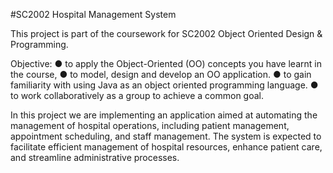 #SC2002 Hospital Management System

This project is part of the coursework for SC2002 Object Oriented Design & Programming.

Objective:
  ● to apply the Object-Oriented (OO) concepts you have learnt in the course,
  ● to model, design and develop an OO application.
  ● to gain familiarity with using Java as an object oriented programming language.
  ● to work collaboratively as a group to achieve a common goal.

In this project we are implementing an application aimed at automating the management of hospital operations, including patient management, appointment scheduling, and staff management. 
The system is expected to facilitate efficient management of hospital resources, enhance patient care, and streamline administrative processes.
